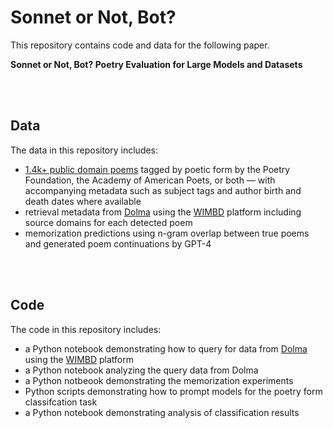 # Sonnet or Not, Bot?

This repository contains code and data for the following paper.

**Sonnet or Not, Bot? Poetry Evaluation for Large Models and Datasets**

<br><br>

## Data

The data in this repository includes:
- [1.4k+ public domain poems](data/poetry-evaluation_public-domain-poems.csv) tagged by poetic form by the Poetry Foundation, the Academy of American Poets, or both — with accompanying metadata such as subject tags and author birth and death dates where available
- retrieval metadata from [Dolma](https://allenai.github.io/dolma/) using the [WIMBD](https://github.com/allenai/wimbd) platform including source domains for each detected poem
- memorization predictions using n-gram overlap between true poems and generated poem continuations by GPT-4 

<br><br>

## Code

The code in this repository includes:
- a Python notebook demonstrating how to query for data from [Dolma](https://allenai.github.io/dolma/) using the [WIMBD](https://github.com/allenai/wimbd) platform
- a Python notebook analyzing the query data from Dolma
- a Python notbeook demonstrating the memorization experiments
- Python scripts demonstrating how to prompt models for the poetry form classifcation task
- a Python notebook demonstrating analysis of classification results
